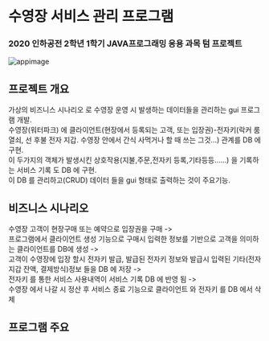 # 수영장 서비스 관리 프로그램
### 2020 인하공전 2학년 1학기 JAVA프로그래밍 응용 과목 텀 프로젝트
![appimage](https://user-images.githubusercontent.com/53043464/209839490-8948fc52-b238-4d52-bc54-09eb9eed6ece.png)

## 프로젝트 개요
가상의 비즈니스 시나리오 로 수영장 운영 시 발생하는 데이터들을 관리하는 gui 프로그램 개발.<br>
수영장(워터파크) 에 클라이언트(현장에서 등록되는 고객, 또는 입장권)-전자키(락커 룸 열쇠, 선 후불 전자 지갑. 수영장 안에서 간식 사먹거나 할 때 쓰는 그것...) 관계를 DB 에 구현.<br>
이 두가지의 객체가 발생시킨 상호작용(지불,주문,전자키 등록,기타등등……) 을 기록하는 서비스 기록 도 DB 에 구현.<br>
이 DB 를 관리하고(CRUD) 데이터 들을 gui 형태로 출력하는 것이 주요기능.<br>

## 비즈니스 시나리오
수영장 고객이 현장구매 또는 예약으로 입장권을 구매 -><br>
프로그램에서 클라이언트 생성 기능으로 구매시 입력한 정보를 기반으로 고객을 의미하는 클라이언트를 DB에 생성 -><br>
고객이 수영장에 입장 할시 전자키 발급, 발급된 전자키 정보와 발급시 입력된 기타(전자지갑 잔액, 결제방식)정보 들을 DB 에 저장 -><br>
전자키 를 통한 서비스 사용내역이 서비스 기록 DB 에 반영 됨 -><br>
수영장 에서 나갈 시 정산 후 서비스 종료 기능으로 클라이언트 와 전자키 를 DB 에서 삭제

## 프로그램 주요 









